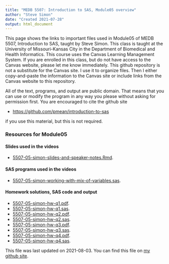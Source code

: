 ```yaml
---
title: "MEDB 5507: Introduction to SAS, Module05 overview"
author: "Steve Simon"
date: "Created 2021-07-28"
output: html_document
---
```


This page shows the links to important files used in Module05 of MEDB 5507, Introduction to SAS, taught by Steve Simon. This class is taught at the University of Missouri-Kansas City in the Department of Biomedical and Health Informatics. This course uses the Canvas Learning Management System. If you are enrolled in this class, but do not have access to the Canvas website, please let me know immediately. This github repository is not a substitute for the Canvas site. I use it to organize files. Then I either copy-and-paste the information to the Canvas site or include links from the Canvas website to this repository.

All of the text, programs, and output are public domain. That means that you can use or modify the program in any way you please without asking for permission first. You are encouraged to cite the github site

+ https://github.com/pmean/introduction-to-sas

if you use this material, but this is not required.

### Resources for Module05

#### Slides used in the videos

+ [5507-05-simon-slides-and-speaker-notes.Rmd][slides-and-speaker-notes.Rmd].

#### SAS programs used in the videos

+ [5507-05-simon-working-with-mix-of-variables.sas][working-with-mix-of-variables.sas].

#### Homework solutions, SAS code and output

+ [5507-05-simon-hw-q1.pdf][hw-q1.pdf].
+ [5507-05-simon-hw-q1.sas][hw-q1.sas].
+ [5507-05-simon-hw-q2.pdf][hw-q2.pdf].
+ [5507-05-simon-hw-q2.sas][hw-q2.sas].
+ [5507-05-simon-hw-q3.pdf][hw-q3.pdf].
+ [5507-05-simon-hw-q3.sas][hw-q3.sas].
+ [5507-05-simon-hw-q4.pdf][hw-q4.pdf].
+ [5507-05-simon-hw-q4.sas][hw-q4.sas].

This file was last updated on 2021-08-03. You can find this file on [my github site][mygit].

<!---my git--->
[mygit]: https://github.com/pmean/introduction-to-SAS/blob/master/modules/5507-05-resources.md

<!---pdf_h--->
[hw-q1.pdf]: https://github.com/pmean/introduction-to-SAS/blob/master/results/5507-05-simon-hw-q1.pdf
[hw-q2.pdf]: https://github.com/pmean/introduction-to-SAS/blob/master/results/5507-05-simon-hw-q2.pdf
[hw-q3.pdf]: https://github.com/pmean/introduction-to-SAS/blob/master/results/5507-05-simon-hw-q3.pdf
[hw-q4.pdf]: https://github.com/pmean/introduction-to-SAS/blob/master/results/5507-05-simon-hw-q4.pdf

<!---pdf_v--->
<!---No links for this section--->

<!---rmd_v--->
[slides-and-speaker-notes.Rmd]: https://github.com/pmean/introduction-to-SAS/blob/master/src/5507-05-simon-slides-and-speaker-notes.Rmd

<!---sas_v--->
[working-with-mix-of-variables.sas]: https://github.com/pmean/introduction-to-SAS/blob/master/src/5507-05-simon-working-with-mix-of-variables.sas

<!---sas_h--->
[hw-q1.sas]: https://github.com/pmean/introduction-to-SAS/blob/master/src/5507-05-simon-hw-q1.sas
[hw-q2.sas]: https://github.com/pmean/introduction-to-SAS/blob/master/src/5507-05-simon-hw-q2.sas
[hw-q3.sas]: https://github.com/pmean/introduction-to-SAS/blob/master/src/5507-05-simon-hw-q3.sas
[hw-q4.sas]: https://github.com/pmean/introduction-to-SAS/blob/master/src/5507-05-simon-hw-q4.sas
